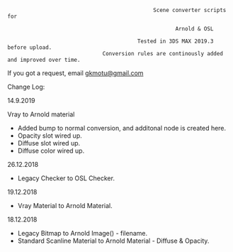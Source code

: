                           
                          
                                                  Scene converter scripts for
                                                           
                                                         Arnold & OSL

                                             Tested in 3DS MAX 2019.3 before upload.
                                  Conversion rules are continously added and improved over time.
                               
If you got a request, email gkmotu@gmail.com

Change Log:

14.9.2019

Vray to Arnold material

- Added bump to normal conversion, and additonal node is created here.
- Opacity slot wired up.
- Diffuse slot wired up.
- Diffuse color wired up.


26.12.2018

- Legacy Checker to OSL Checker.

19.12.2018

- Vray Material to Arnold Material.

18.12.2018

- Legacy Bitmap to Arnold Image() - filename.
- Standard Scanline Material to Arnold Material - Diffuse & Opacity.



